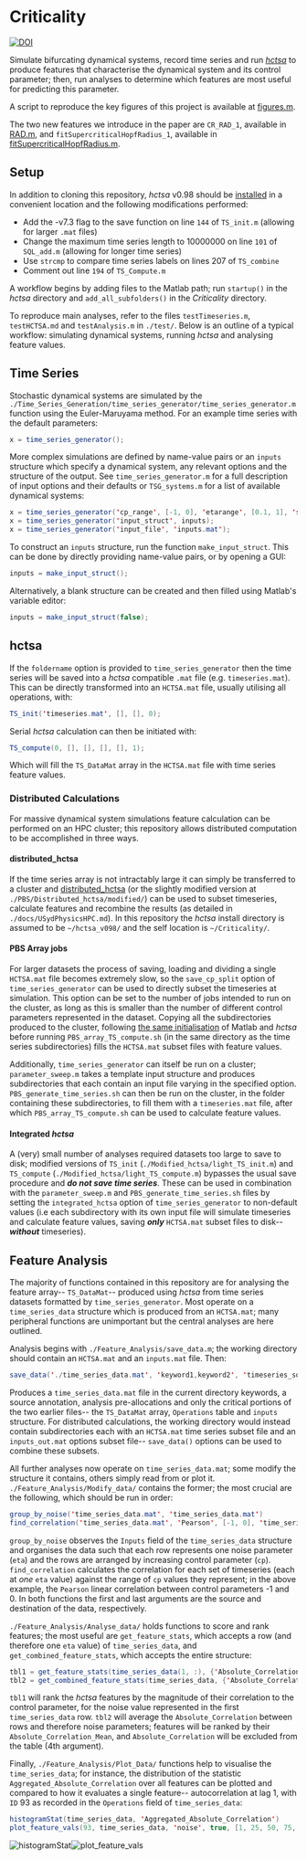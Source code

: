 # Criticality
[![DOI](https://zenodo.org/badge/doi/10.5281/zenodo.8185428.svg)](https://doi.org/10.5281/zenodo.8185428)

Simulate bifurcating dynamical systems, record time series and run [_hctsa_](https://github.com/benfulcher/hctsa) to produce features that characterise the dynamical system and its control parameter; then, run analyses to determine which features are most useful for predicting this parameter.

A script to reproduce the key figures of this project is available at [figures.m](paper/figures.m).

The two new features we introduce in the paper are `CR_RAD_1`, available in [RAD.m](./Feature_Analysis/Custom_features/dynamicalDistributions/RAD.m), and `fitSupercriticalHopfRadius_1`, available in [fitSupercriticalHopfRadius.m](./Feature_Analysis/Custom_features/dynamicalDistributions/potentialDistributions.m).

## Setup
In addition to cloning this repository, _hctsa_ v0.98 should be [installed](https://hctsa-users.gitbook.io/hctsa-manual/) in a convenient location and the following modifications performed:
- Add the -v7.3 flag to the save function on line `144` of `TS_init.m` (allowing for larger `.mat` files)
- Change the maximum time series length to 10000000 on line `101` of `SQL_add.m` (allowing for longer time series)
- Use `strcmp` to compare time series labels on lines 207 of `TS_combine`
- Comment out line `194` of `TS_Compute.m`

A workflow begins by adding files to the Matlab path; run `startup()` in the _hctsa_ directory and `add_all_subfolders()` in the _Criticality_ directory.

To reproduce main analyses, refer to the files `testTimeseries.m`, `testHCTSA.md` and `testAnalysis.m` in `./test/`. Below is an outline of a typical workflow: simulating dynamical systems, running _hctsa_ and analysing feature values.

## Time Series
Stochastic dynamical systems are simulated by the `./Time_Series_Generation/time_series_generator/time_series_generator.m` function using the Euler-Maruyama method. For an example time series with the default parameters:

```java
x = time_series_generator();
```

More complex simulations are defined by name-value pairs or an `inputs` structure which specify a dynamical system, any relevant options and the structure of the output. See `time_series_generator.m` for a full description of input options and their defaults or `TSG_systems.m` for a list of available dynamical systems:

```java
x = time_series_generator('cp_range', [-1, 0], 'etarange', [0.1, 1], 'system_type', 'quadratic_potential');
x = time_series_generator('input_struct', inputs);
x = time_series_generator('input_file', 'inputs.mat');
```

To construct an `inputs` structure, run the function `make_input_struct`. This can be done by directly providing name-value pairs, or by opening a GUI:

```java
inputs = make_input_struct();
```

Alternatively, a blank structure can be created and then filled using Matlab's variable editor:

```java
inputs = make_input_struct(false);
```

## hctsa
If the `foldername` option is provided to `time_series_generator` then the time series will be saved into a _hctsa_ compatible `.mat` file (e.g. `timeseries.mat`). This can be directly transformed into an `HCTSA.mat` file, usually utilising all operations, with:

```java
TS_init('timeseries.mat', [], [], 0);
```
Serial _hctsa_ calculation can then be initiated with:

```java
TS_compute(0, [], [], [], [], 1);
```
Which will fill the `TS_DataMat` array in the `HCTSA.mat` file with time series feature values.

### Distributed Calculations
For massive dynamical system simulations feature calculation can be performed on an HPC cluster; this repository allows distributed computation to be accomplished in three ways.

#### distributed_hctsa
If the time series array is not intractably large it can simply be transferred to a cluster and [distributed_hctsa](https://github.com/benfulcher/distributed_hctsa) (or the slightly modified version at `./PBS/Distributed_hctsa/modified/`) can be used to subset timeseries, calculate features and recombine the results (as detailed in `./docs/USydPhysicsHPC.md`). In this repository the _hctsa_ install directory is assumed to be `~/hctsa_v098/` and the self location is `~/Criticality/`.

#### PBS Array jobs
For larger datasets the process of saving, loading and dividing a single `HCTSA.mat` file becomes extremely slow, so the `save_cp_split` option of `time_series_generator` can be used to directly subset the timeseries at simulation. This option can be set to the number of jobs intended to run on the cluster, as long as this is smaller than the number of different control parameters represented in the dataset. Copying all the subdirectories produced to the cluster, following [the same initialisation](./docs/USydPhysicsHPC.md) of Matlab and _hctsa_ before running `PBS_array_TS_compute.sh` (in the same directory as the time series subdirectories) fills the `HCTSA.mat` subset files with feature values.

Additionally, `time_series_generator` can itself be run on a cluster; `parameter_sweep.m` takes a template input structure and produces subdirectories that each contain an input file varying in the specified option. `PBS_generate_time_series.sh` can then be run on the cluster, in the folder containing these subdirectories, to fill them with a `timeseries.mat` file, after which `PBS_array_TS_compute.sh` can be used to calculate feature values.

#### Integrated _hctsa_
A (very) small number of analyses required datasets too large to save to disk; modified versions of `TS_init` (`./Modified_hctsa/light_TS_init.m`) and `TS_compute` (`./Modified_hctsa/light_TS_compute.m`) bypasses the usual save procedure and ***do not save time series***. These can be used in combination with the `parameter_sweep.m` and `PBS_generate_time_series.sh` files by setting the `integrated_hctsa` option of `time_series_generator` to non-default values (i.e each subdirectory with its own input file will simulate timeseries and calculate feature values, saving ***only*** `HCTSA.mat` subset files to disk-- ***without*** timeseries).

## Feature Analysis
The majority of functions contained in this repository are for analysing the feature array-- `TS_DataMat`-- produced using _hctsa_ from time series datasets formatted by `time_series_generator`. Most operate on a `time_series_data` structure which is produced from an `HCTSA.mat`; many peripheral functions are unimportant but the central analyses are here outlined.

Analysis begins with `./Feature_Analysis/save_data.m`; the working directory should contain an `HCTSA.mat` and an `inputs.mat` file. Then:

```java
save_data('./time_series_data.mat', 'keyword1,keyword2', 'timeseries_source', 'HCTSA.mat', 'inputs.mat');
```

Produces a `time_series_data.mat` file in the current directory keywords, a source annotation, analysis pre-allocations and only the critical portions of the two earlier files-- the `TS_DataMat` array, `Operations` table and `inputs` structure. For distributed calculations, the working directory would instead contain subdirectories each with an `HCTSA.mat` time series subset file and an `inputs_out.mat` options subset file-- `save_data()` options can be used to combine these subsets.

All further analyses now operate on `time_series_data.mat`; some modify the structure it contains, others simply read from or plot it. `./Feature_Analysis/Modify_data/` contains the former; the most crucial are the following, which should be run in order:

```java
group_by_noise('time_series_data.mat', 'time_series_data.mat')
find_correlation('time_series_data.mat', 'Pearson', [-1, 0], 'time_series_data.mat');
```

`group_by_noise` observes the `Inputs` field of the `time_series_data` structure and organises the data such that each row represents one noise parameter (`eta`) and the rows are arranged by increasing control parameter (`cp`). `find_correlation` calculates the correlation for each set of timeseries (each at *one* `eta` value) against the range of `cp` values they represent; in the above example, the `Pearson` linear correlation between control parameters -1 and 0.
In both functions the first and last arguments are the source and destination of the data, respectively.

`./Feature_Analysis/Analyse_data/` holds functions to score and rank features; the most useful are `get_feature_stats`, which accepts a row (and therefore one `eta` value) of `time_series_data`, and `get_combined_feature_stats`, which accepts the entire structure:

```java
tbl1 = get_feature_stats(time_series_data(1, :), {'Absolute_Correlation'})
tbl2 = get_combined_feature_stats(time_series_data, {'Absolute_Correlation'}, {'Absolute_Correlation_Mean'}, [], true);
```

`tbl1` will rank the _hctsa_ features by the magnitude of their correlation to the control parameter, for the noise value represented in the first `time_series_data` row. `tbl2` will average the `Absolute_Correlation` between rows and therefore noise parameters; features will be ranked by their `Absolute_Correlation_Mean`, and `Absolute_Correlation` will be excluded from the table (4th argument).

Finally, `./Feature_Analysis/Plot_Data/` functions help to visualise the `time_series_data`; for instance, the distribution of the statistic `Aggregated_Absolute_Correlation` over all features can be plotted and compared to how it evaluates a single feature-- autocorrelation at lag 1, with `ID` 93 as recorded in the `Operations` field of `time_series_data`:

```java
histogramStat(time_series_data, 'Aggregated_Absolute_Correlation')
plot_feature_vals(93, time_series_data, 'noise', true, [1, 25, 50, 75, 100], true)
```

![histogramStat](./docs/histogramStat.png)![plot_feature_vals](./docs/plot_feature_vals.png)
